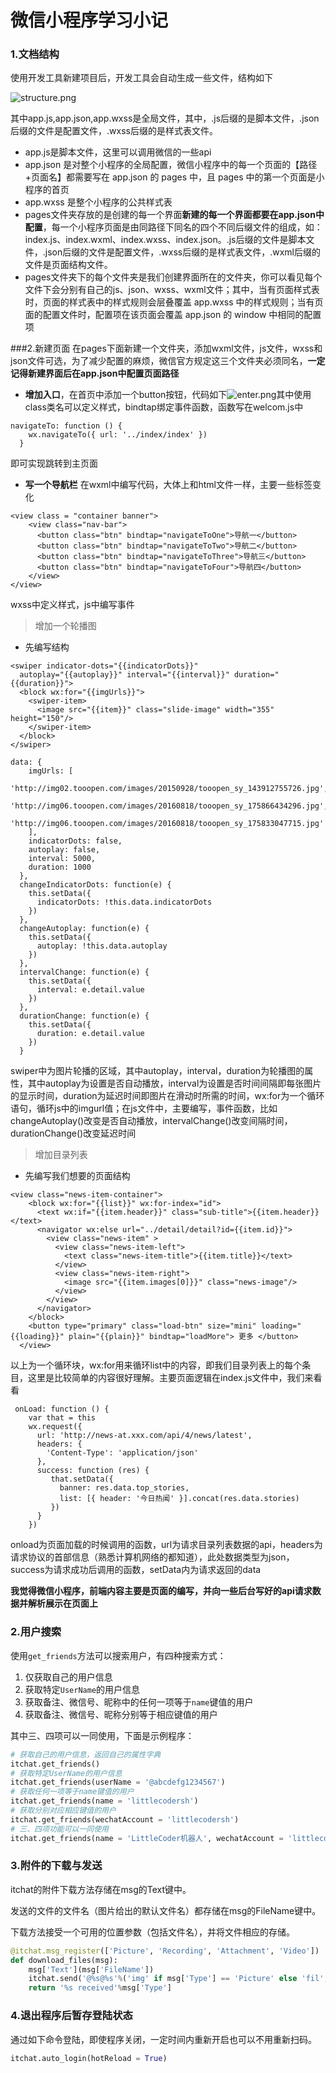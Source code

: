 
# 微信小程序学习小记


### 1.文档结构

使用开发工具新建项目后，开发工具会自动生成一些文件，结构如下

![structure.png](F:/campus/wechatSmallAppMd/image/structure.png "项目结构")

其中app.js,app.json,app.wxss是全局文件，其中，.js后缀的是脚本文件，.json后缀的文件是配置文件，.wxss后缀的是样式表文件。
* app.js是脚本文件，这里可以调用微信的一些api
* app.json 是对整个小程序的全局配置，微信小程序中的每一个页面的【路径+页面名】都需要写在 app.json 的 pages 中，且 pages 中的第一个页面是小程序的首页
* app.wxss 是整个小程序的公共样式表
* pages文件夹存放的是创建的每一个界面**新建的每一个界面都要在app.json中配置**，每一个小程序页面是由同路径下同名的四个不同后缀文件的组成，如：index.js、index.wxml、index.wxss、index.json。.js后缀的文件是脚本文件，.json后缀的文件是配置文件，.wxss后缀的是样式表文件，.wxml后缀的文件是页面结构文件。
* pages文件夹下的每个文件夹是我们创建界面所在的文件夹，你可以看见每个文件下会分别有自己的js、json、wxss、wxml文件；其中，当有页面样式表时，页面的样式表中的样式规则会层叠覆盖 app.wxss 中的样式规则；当有页面的配置文件时，配置项在该页面会覆盖 app.json 的 window 中相同的配置项

###2.新建页面
在pages下面新建一个文件夹，添加wxml文件，js文件，wxss和json文件可选，为了减少配置的麻烦，微信官方规定这三个文件夹必须同名，**一定记得新建界面后在app.json中配置页面路径**
* **增加入口**，在首页中添加一个button按钮，代码如下![enter.png](F:/campus/wechatSmallAppMd/image/enter.png "")其中使用class类名可以定义样式，bindtap绑定事件函数，函数写在welcom.js中 
```
navigateTo: function () {
    wx.navigateTo({ url: '../index/index' })
  }
``` 
即可实现跳转到主页面

*  **写一个导航栏** 在wxml中编写代码，大体上和html文件一样，主要一些标签变化


```
<view class = "container banner">
    <view class="nav-bar">
      <button class="btn" bindtap="navigateToOne">导航一</button>
      <button class="btn" bindtap="navigateToTwo">导航二</button>
      <button class="btn" bindtap="navigateToThree">导航三</button>
      <button class="btn" bindtap="navigateToFour">导航四</button>
    </view>
</view>
```
wxss中定义样式，js中编写事件

> 增加一个轮播图

* 先编写结构

```
<swiper indicator-dots="{{indicatorDots}}"
  autoplay="{{autoplay}}" interval="{{interval}}" duration="{{duration}}">
  <block wx:for="{{imgUrls}}">
    <swiper-item>
      <image src="{{item}}" class="slide-image" width="355" height="150"/>
    </swiper-item>
  </block>
</swiper>

```

```
data: {
    imgUrls: [
      'http://img02.tooopen.com/images/20150928/tooopen_sy_143912755726.jpg',
      'http://img06.tooopen.com/images/20160818/tooopen_sy_175866434296.jpg',
      'http://img06.tooopen.com/images/20160818/tooopen_sy_175833047715.jpg'
    ],
    indicatorDots: false,
    autoplay: false,
    interval: 5000,
    duration: 1000
  },
  changeIndicatorDots: function(e) {
    this.setData({
      indicatorDots: !this.data.indicatorDots
    })
  },
  changeAutoplay: function(e) {
    this.setData({
      autoplay: !this.data.autoplay
    })
  },
  intervalChange: function(e) {
    this.setData({
      interval: e.detail.value
    })
  },
  durationChange: function(e) {
    this.setData({
      duration: e.detail.value
    })
  }
```
swiper中为图片轮播的区域，其中autoplay，interval，duration为轮播图的属性，其中autoplay为设置是否自动播放，interval为设置是否时间间隔即每张图片的显示时间，duration为延迟时间即图片在滑动时所需的时间，wx:for为一个循环语句，循环js中的imgurl值；在js文件中，主要编写，事件函数，比如changeAutoplay()改变是否自动播放，intervalChange()改变间隔时间，durationChange()改变延迟时间

>增加目录列表

* 先编写我们想要的页面结构

```
<view class="news-item-container">
    <block wx:for="{{list}}" wx:for-index="id">
      <text wx:if="{{item.header}}" class="sub-title">{{item.header}}</text>
      <navigator wx:else url="../detail/detail?id={{item.id}}">
        <view class="news-item" >
          <view class="news-item-left">
            <text class="news-item-title">{{item.title}}</text>
          </view>
          <view class="news-item-right">
            <image src="{{item.images[0]}}" class="news-image"/>
          </view>
        </view>
      </navigator>
    </block>
    <button type="primary" class="load-btn" size="mini" loading="{{loading}}" plain="{{plain}}" bindtap="loadMore"> 更多 </button>
  </view>
```
以上为一个循环块，wx:for用来循环list中的内容，即我们目录列表上的每个条目，这里是比较简单的内容很好理解。主要页面逻辑在index.js文件中，我们来看看

```
 onLoad: function () {
    var that = this
    wx.request({
      url: 'http://news-at.xxx.com/api/4/news/latest',
      headers: {
        'Content-Type': 'application/json'
      },
      success: function (res) {
         that.setData({
           banner: res.data.top_stories,
           list: [{ header: '今日热闻' }].concat(res.data.stories)
         })
      }
    })
```
onload为页面加载的时候调用的函数，url为请求目录列表数据的api，headers为请求协议的首部信息（熟悉计算机网络的都知道），此处数据类型为json，success为请求成功后调用的函数，setData内为请求返回的data

**我觉得微信小程序，前端内容主要是页面的编写，并向一些后台写好的api请求数据并解析展示在页面上**

### 2.用户搜索

使用`get_friends`方法可以搜索用户，有四种搜索方式：
1. 仅获取自己的用户信息
2. 获取特定`UserName`的用户信息
3. 获取备注、微信号、昵称中的任何一项等于`name`键值的用户
4. 获取备注、微信号、昵称分别等于相应键值的用户

其中三、四项可以一同使用，下面是示例程序：

```python
# 获取自己的用户信息，返回自己的属性字典
itchat.get_friends()
# 获取特定UserName的用户信息
itchat.get_friends(userName = '@abcdefg1234567')
# 获取任何一项等于name键值的用户
itchat.get_friends(name = 'littlecodersh')
# 获取分别对应相应键值的用户
itchat.get_friends(wechatAccount = 'littlecodersh')
# 三、四项功能可以一同使用
itchat.get_friends(name = 'LittleCoder机器人', wechatAccount = 'littlecodersh')
```

### 3.附件的下载与发送

itchat的附件下载方法存储在msg的Text键中。

发送的文件的文件名（图片给出的默认文件名）都存储在msg的FileName键中。

下载方法接受一个可用的位置参数（包括文件名），并将文件相应的存储。

```python
@itchat.msg_register(['Picture', 'Recording', 'Attachment', 'Video'])
def download_files(msg):
    msg['Text'](msg['FileName'])
    itchat.send('@%s@%s'%('img' if msg['Type'] == 'Picture' else 'fil', msg['FileName']), msg['FromUserName'])
    return '%s received'%msg['Type']
```
### 4.退出程序后暂存登陆状态

通过如下命令登陆，即使程序关闭，一定时间内重新开启也可以不用重新扫码。

```python
itchat.auto_login(hotReload = True)
```

























